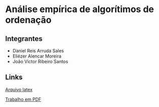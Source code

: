 #  Análise empírica de algorítimos de ordenação


## Integrantes

- Daniel Reis Arruda Sales
- Eliézer Alencar Moreira
- João Victor Ribeiro Santos

## Links 

[Arquivo latex](https://www.overleaf.com/3699631756rkddpfrttbhh#f5dc27)

[Trabalho em PDF](./Trabalho_de_Ordenação_de_Algoritmos___PAA%20(1)-1.pdf)